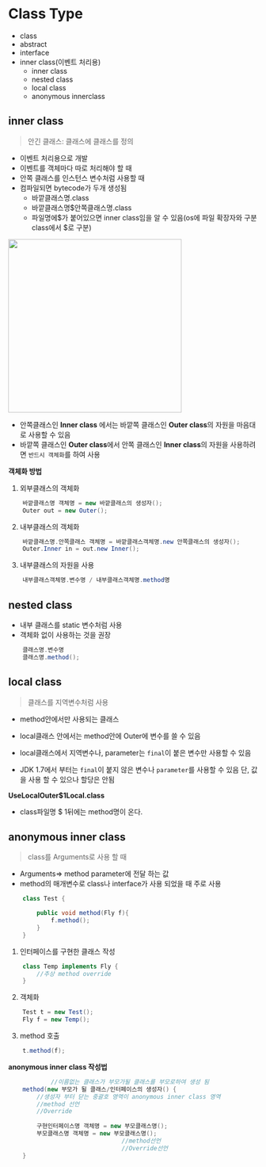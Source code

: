 # Class Type
- class
- abstract
- interface
- inner class(이벤트 처리용)
    - inner class
    - nested class
    - local class
    - anonymous innerclass

## inner class
> 안긴 클래스: 클래스에 클래스를 정의
- 이벤트 처리용으로 개발
- 이벤트를 객체마다 따로 처리해야 할 때
- 안쪽 클래스를 인스턴스 변수처럼 사용할 때
- 컴파일되면 bytecode가 두개 생성됨
    - 바깥클래스명.class
    - 바깥클래스명$안쪽클래스명.class
    - 파일명에$가 붙어있으면 inner class임을 알 수 있음(os에 파일 확장자와 구분 class에서 $로 구분)

<img src="https://user-images.githubusercontent.com/69107255/98769132-70cefa00-2423-11eb-9d16-e5b0a8d82d38.JPG" width="350" >

- 안쪽클래스인 **Inner class** 에서는 바깥쪽 클래스인 **Outer class**의 자원을 마음대로 사용할 수 있음
- 바깥쪽 클래스인 **Outer class**에서 안쪽 클래스인 **Inner class**의 자원을 사용하려면 `반드시 객체화`를 하여 사용

**객체화 방법**
1. 외부클래스의 객체화
```java
    바깥클래스명 객체명 = new 바깥클래스의 생성자();
    Outer out = new Outer();
```
2. 내부클래스의 객체화
```java
    바깥클래스명.안쪽클래스 객체명 = 바깥클래스객체명.new 안쪽클래스의 생성자();
    Outer.Inner in = out.new Inner();
```
3. 내부클래스의 자원을 사용
```java
    내부클래스객체명.변수명 / 내부클래스객체명.method명
``` 

## nested class
- 내부 클래스를 static 변수처럼 사용
- 객체화 없이 사용하는 것을 권장

```java
    클래스명.변수명
    클래스명.method();
```

## local class
> 클래스를 지역변수처럼 사용
- method안에서만 사용되는 클래스

- local클래스 안에서는 method안에 Outer에 변수를 쓸 수 있음
- local클래스에서 지역변수나, parameter는 `final`이 붙은 변수만 사용할 수 있음
- JDK 1.7에서 부터는 `final`이 붙지 않은 변수나 `parameter`를 사용할 수 있음 단, 값을 사용 할 수 있으나 할당은 안됨

**UseLocalOuter$1Local.class**
- class파일명 $ 1뒤에는 method명이 온다.

## anonymous inner class
> class를 Arguments로 사용 할 때
- Arguments=> method parameter에 전달 하는 값
- method의 매개변수로 class나 interface가 사용 되었을 때 주로 사용

```java
    class Test {

        public void method(Fly f){
            f.method();
        }
    }
```

1. 인터페이스를 구현한 클래스 작성
```java
    class Temp implements Fly {
        //추상 method override
    }
```

2. 객체화
```java
    Test t = new Test();
    Fly f = new Temp();
```

3. method 호출
```java
    t.method(f);
```

**anonymous inner class 작성법**
```java
            //이름없는 클래스가 부모가될 클래스를 부모로하여 생성 됨
    method(new 부모가 될 클래스/인터페이스의 생성자() {
        //생성자 부터 닫는 중괄호 영역이 anonymous inner class 영역
        //method 선언
        //Override
    
        구현인터페이스명 객체명 = new 부모클래스명(); 
        부모클래스명 객체명 = new 부모클래스명();
                                //method선언
                                //Override선언
    }
```

